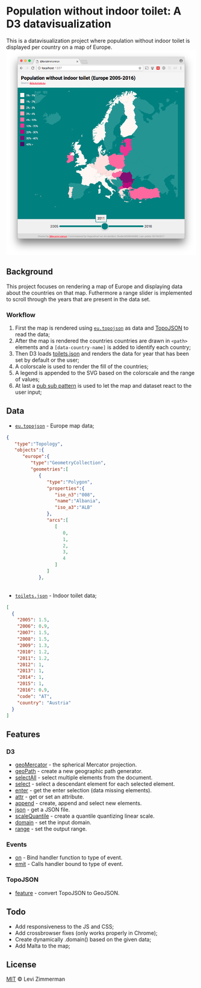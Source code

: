# Population without indoor toilet: A D3 datavisualization
This is a datavisualization project where population without indoor toilet is displayed per country on a map of Europe.
![preview-map.png](https://github.com/levizimmerman/fe3-assessment-1/blob/master/preview.png?raw=true)

## Background
This project focuses on rendering a map of Europe and displaying data about the countries on that map. Futhermore a range slider is implemented to scroll through the years that are present in the data set.

### Workflow
1. First the map is rendered using [`eu.topojson`](https://github.com/levizimmerman/fe3-assessment-1/blob/master/eu.topojson) as data and [TopoJSON](https://github.com/topojson/topojson/wiki) to read the data;
2. After the map is rendered the countries countries are drawn in `<path>` elements and a `[data-country-name]` is added to identify each country;
3. Then D3 loads [toilets.json](https://github.com/levizimmerman/fe3-assessment-1/blob/master/toilets.json) and renders the data for year that has been set by default or the user;
4. A colorscale is used to render the fill of the countries;
5. A legend is appended to the SVG based on the colorscale and the range of values;
6. At last a [pub sub pattern](https://en.wikipedia.org/wiki/Publish%E2%80%93subscribe_pattern) is used to let the map and dataset react to the user input;

## Data
* [`eu.topojson`](https://github.com/levizimmerman/fe3-assessment-1/blob/master/eu.topojson) - Europe map data;
```json
{  
   "type":"Topology",
   "objects":{  
      "europe":{  
         "type":"GeometryCollection",
         "geometries":[  
            {  
               "type":"Polygon",
               "properties":{  
                  "iso_n3":"008",
                  "name":"Albania",
                  "iso_a3":"ALB"
               },
               "arcs":[  
                  [  
                     0,
                     1,
                     2,
                     3,
                     4
                  ]
               ]
            },
          
```
* [`toilets.json`](https://github.com/levizimmerman/fe3-assessment-1/blob/master/toilets.json) - Indoor toilet data;
```json
[
  {
    "2005": 1.5,
    "2006": 0.9,
    "2007": 1.5,
    "2008": 1.5,
    "2009": 1.3,
    "2010": 1.2,
    "2011": 1.2,
    "2012": 1,
    "2013": 1,
    "2014": 1,
    "2015": 1,
    "2016": 0.9,
    "code": "AT",
    "country": "Austria"
  }
]
```

## Features
### D3
* [geoMercator](https://github.com/d3/d3-geo/blob/master/README.md#geoMercator) - the spherical Mercator projection.
* [geoPath](https://github.com/d3/d3-geo/blob/master/README.md#geoPath) - create a new geographic path generator.
* [selectAll](https://github.com/d3/d3-selection/blob/master/README.md#selectAll) - select multiple elements from the document.
* [select](https://github.com/d3/d3-selection/blob/master/README.md#selection_select) - select a descendant element for each selected element.
* [enter](https://github.com/d3/d3-selection/blob/master/README.md#selection_enter) - get the enter selection (data missing elements).
* [attr](https://github.com/d3/d3-selection/blob/master/README.md#selection_attr) - get or set an attribute.
* [append](https://github.com/d3/d3-selection/blob/master/README.md#selection_append) - create, append and select new elements.
* [json](https://github.com/d3/d3-request/blob/master/README.md#json) - get a JSON file.
* [scaleQuantile](https://github.com/d3/d3-scale/blob/master/README.md#scaleQuantile) - create a quantile quantizing linear scale.
* [domain](https://github.com/d3/d3-scale/blob/master/README.md#continuous_domain) - set the input domain.
* [range](https://github.com/d3/d3-scale/blob/master/README.md#continuous_range) - set the output range.

### Events
* [on](https://github.com/RIAEvangelist/event-pubsub) - Bind handler function to type of event.
* [emit](https://github.com/RIAEvangelist/event-pubsub) - Calls handler bound to type of event.

### TopoJSON
* [feature](https://github.com/topojson/topojson-client/blob/master/README.md#feature) - convert TopoJSON to GeoJSON.

## Todo
* Add responsiveness to the JS and CSS;
* Add crossbrowser fixes (only works properly in Chrome);
* Create dynamically .domain() based on the given data;
* Add Malta to the map;

## License
[MIT](https://choosealicense.com/licenses/mit/) &copy; Levi Zimmerman
